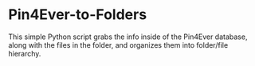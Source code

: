 # Pin4Ever-to-Folders
This simple Python script grabs the info inside of the Pin4Ever database, along with the files in the folder, and organizes them into folder/file hierarchy. 
